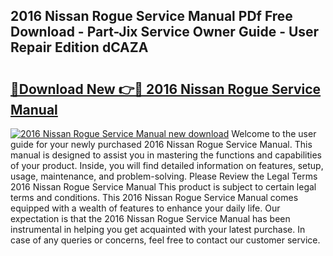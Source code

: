 ## 2016 Nissan Rogue Service Manual PDf Free Download - Part-Jix Service Owner Guide - User Repair Edition dCAZA

# <h2><a href="http://bc17130.oget.top/?id=2016+Nissan+Rogue+Service+Manual">🔗Download New 👉🔴 2016 Nissan Rogue Service Manual</a></h2>

[![2016 Nissan Rogue Service Manual new download](https://i.imgur.com/5g1atiW.png)](http://bc17130.oget.top/?id=2016+Nissan+Rogue+Service+Manual)
Welcome to the user guide for your newly purchased 2016 Nissan Rogue Service Manual. This manual is designed to assist you in mastering the functions and capabilities of your product. Inside, you will find detailed information on features, setup, usage, maintenance, and problem-solving. Please Review the Legal Terms 2016 Nissan Rogue Service Manual This product is subject to certain legal terms and conditions. This 2016 Nissan Rogue Service Manual comes equipped with a wealth of features to enhance your daily life. Our expectation is that the 2016 Nissan Rogue Service Manual has been instrumental in helping you get acquainted with your latest purchase. In case of any queries or concerns, feel free to contact our customer service.
